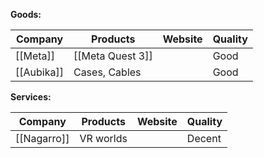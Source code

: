 **Goods:**

| Company    | Products         | Website | Quality |
| ---------- | ---------------- | ------- | ------- |
| [[Meta]]   | [[Meta Quest 3]] |         | Good    |
| [[Aubika]] | Cases, Cables    |         | Good        |
 
**Services:**

| Company     | Products  | Website | Quality |
| ----------- | --------- | ------- | ------- |
| [[Nagarro]] | VR worlds |         | Decent  |
